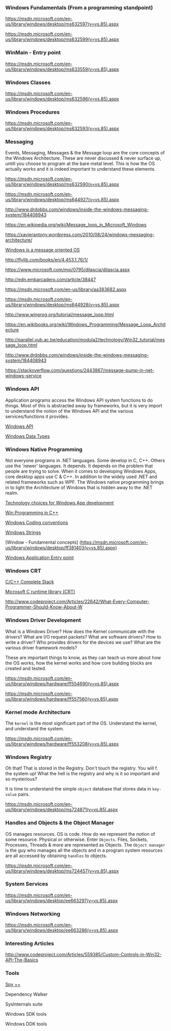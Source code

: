 
### Windows Fundamentals (From a programming standpoint)

https://msdn.microsoft.com/en-us/library/windows/desktop/ms632597(v=vs.85).aspx

https://msdn.microsoft.com/en-us/library/windows/desktop/ms632599(v=vs.85).aspx

### WinMain - Entry point

https://msdn.microsoft.com/en-us/library/windows/desktop/ms633559(v=vs.85).aspx

### Windows Classes

https://msdn.microsoft.com/en-us/library/windows/desktop/ms632596(v=vs.85).aspx

### Windows Procedures

https://msdn.microsoft.com/en-us/library/windows/desktop/ms632593(v=vs.85).aspx

### Messaging

Events, Messaging, Messages & the Message loop are the core concepts of the Windows Architecture. These are never discussed & never surface up, untill you choose to program at the bare metal level. This is how the OS actually works and it is indeed important to understand these elements.

https://msdn.microsoft.com/en-us/library/windows/desktop/ms632590(v=vs.85).aspx

https://msdn.microsoft.com/en-us/library/windows/desktop/ms644927(v=vs.85).aspx

http://www.drdobbs.com/windows/inside-the-windows-messaging-system/184408943

https://en.wikipedia.org/wiki/Message_loop_in_Microsoft_Windows

https://xavierantony.wordpress.com/2010/08/24/windows-messaging-architecture/

[Windows is a message oriented OS](https://msdn.microsoft.com/en-us/library/0x0cx6b1.aspx)

http://flylib.com/books/en/4.453.1.76/1/

https://www.microsoft.com/msj/0795/dilascia/dilascia.aspx

http://edn.embarcadero.com/article/38447

https://msdn.microsoft.com/en-us/library/aa383682.aspx

https://msdn.microsoft.com/en-us/library/windows/desktop/ms644928(v=vs.85).aspx

http://www.winprog.org/tutorial/message_loop.html

https://en.wikibooks.org/wiki/Windows_Programming/Message_Loop_Architecture

http://parallel.vub.ac.be/education/modula2/technology/Win32_tutorial/message_loop.html

http://www.drdobbs.com/windows/inside-the-windows-messaging-system/184408943

https://stackoverflow.com/questions/2443867/message-pump-in-net-windows-service


### Windows API

Application programs access the Windows API system functions to do things. Most of this is abstracted away by frameworks, but it is very import to understand the notion of the Windows API and the various services/functions it provides.

[Windows API](https://msdn.microsoft.com/en-us/library/windows/desktop/hh920508(v=vs.85).aspx)

[Windows Data Types](https://msdn.microsoft.com/en-us/library/windows/desktop/aa383751(v=vs.85).aspx)


### Windows Native Programming

Not everyone programs in .NET languages. Some develop in C, C++. Others use the 'newer' languages. It depends. It depends on the problem that people are trying to solve. When it comes to developing Windows Apps, core desktop apps use C & C++. In addition to the widely used .NET and related frameworks such as WPF. The Windows native programming brings in to light the Architecture of Windows that is hidden away to the .NET realm.

[Technology choices for Windows App development](https://msdn.microsoft.com/en-us/library/windows/desktop/ee663266.aspx)

[Win Programming in C++](https://msdn.microsoft.com/en-us/library/windows/desktop/ff381399(v=vs.85).aspx)

[Windows Coding conventions](https://msdn.microsoft.com/en-us/library/windows/desktop/ff381404(v=vs.85).aspx)

[Windows Strings](https://msdn.microsoft.com/en-us/library/windows/desktop/ff381407(v=vs.85).aspx)

[Window - Fundamental concepts] (https://msdn.microsoft.com/en-us/library/windows/desktop/ff381403(v=vs.85).aspx)

[Windows Application Entry point](https://msdn.microsoft.com/en-us/library/windows/desktop/ff381406(v=vs.85).aspx)


### Windows CRT

[C/C++ Complete Stack](https://msdn.microsoft.com/en-us/library/hh875057.aspx)

[Microsoft C runtime library (CRT)](https://msdn.microsoft.com/en-us/library/59ey50w6.aspx)

http://www.codeproject.com/Articles/22642/What-Every-Computer-Programmer-Should-Know-About-W


### Windows Driver Development

What is a Windows Driver? How does the Kernel communicate with the drivers? What are I/O request packets? What are software drivers?
How to write a driver? Who provides drivers for the devices we use? What are the various driver framework models?

These are important things to know, as they can teach us more about how the OS works, how the kernel works and how core building blocks are created and tested.

https://msdn.microsoft.com/en-us/library/windows/hardware/ff554690(v=vs.85).aspx

https://msdn.microsoft.com/en-us/library/windows/hardware/ff557560(v=vs.85).aspx

### Kernel mode Architecture

The `kernel` is the most significant part of the OS. Understand the kernel, and understand the system.

https://msdn.microsoft.com/en-us/library/windows/hardware/ff553208(v=vs.85).aspx

### Windows Registry

Oh that! That is stored in the Registry. Don't touch the registry. You will f. the system up! What the hell is the registry and why is it so important and so mysterious? 

It is time to understand the simple `object` database that stores data in `key-value` pairs.

https://msdn.microsoft.com/en-us/library/windows/desktop/ms724871(v=vs.85).aspx


### Handles and Objects & the Object Manager

OS manages resources. OS is code. How do we represent the notion of some resource. Physical or otherwise. Enter `Objects`. Files, Sockets, Processes, Threads & more are represented as Objects. The `Object manager` is the guy who manages all the objects and in a program system resources are all accessed by obtaining `handles` to objects.

https://msdn.microsoft.com/en-us/library/windows/desktop/ms724457(v=vs.85).aspx

### System Services

https://msdn.microsoft.com/en-us/library/windows/desktop/ee663297(v=vs.85).aspx

### Windows Networking

https://msdn.microsoft.com/en-us/library/windows/desktop/ee663286(v=vs.85).aspx


### Interesting Articles

http://www.codeproject.com/Articles/559385/Custom-Controls-in-Win32-API-The-Basics


### Tools

[Spy ++](https://msdn.microsoft.com/en-us/library/aa264374(v=vs.60).aspx)

Dependency Walker

SysInternals suite

Windows SDK tools

Windows DDK tools


